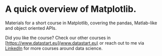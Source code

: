 # A quick overview of Matplotlib.

Materials for a short course in Matplotlib, covering the pandas, Matlab-like and object oriented APIs.

Did you like the course? Check our other courses in [https://www.datastart.eu](www.datastart.eu) or reach out to me via [LinkedIn](https://www.linkedin.com/in/jpmaldo) for more courses around data science.

